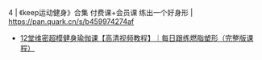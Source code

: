 4 | 《keep运动健身》合集 付费课+会员课 练出一个好身形 | https://pan.quark.cn/s/b459974274af
- [12堂维密超模健身瑜伽课【高清视频教程】｜每日跟练燃脂塑形（完整版课程）](https://pan.quark.cn/s/50bd7220f632)
